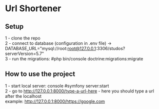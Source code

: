 # Url Shortener

## Setup

1 - clone the repo  
2 - connect to database (configuration in .env file) -> DATABASE_URL="mysql://root:root@127.0.0.1:3306/studos?serverVersion=5.7"  
3 - run the migrations: #php bin/console doctrine:migrations:migrate  

## How to use the project  

1 - start local server: console #symfony server:start  
2 - go to http://127.0.0.1:8000/type-a-url-here - here you should type a url after the localhost  
example: http://127.0.0.1:8000/https://google.com   
 
